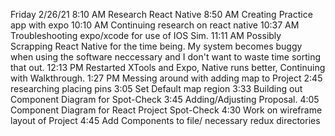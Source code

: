 Friday 2/26/21
8:10 AM Research React Native
8:50 AM Creating Practice app with expo
10:10 AM Continuing research on react native
10:37 AM Troubleshooting expo/xcode for use of IOS Sim.
11:11 AM Possibly Scrapping React Native for the time being. My system becomes buggy when using the software neccessary and I don't want to waste time sorting that out.
12:13 PM Restarted XTools and Expo, Native runs better, Continuing with Walkthrough.
1:27 PM Messing around with adding map to Project
2:45 researching placing pins
3:05 Set Default map region
3:33 Building out Component Diagram for Spot-Check
3:45 Adding/Adjusting Proposal.
4:05 Component Diagram for React Project Spot-Check
4:30 Work on wireframe layout of Project
4:45 Add Components to file/ necessary redux directories
